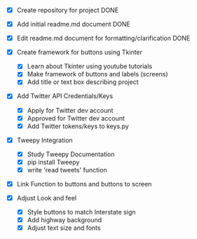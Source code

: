 - [X] Create repository for project DONE
- [x] Add initial readme.md document DONE
- [x] Edit readme.md document for formatting/clarification DONE
- [x] Create framework for buttons using Tkinter
    - [x] Learn about Tkinter using youtube tutorials
    - [x] Make framework of buttons and labels (screens)
    - [x] Add title or text box describing project
    
- [x] Add Twitter API Credentials/Keys
    - [x] Apply for Twitter dev account
    - [x] Approved for Twitter dev account
    - [x] Add Twitter tokens/keys to keys.py

- [x] Tweepy Integration
    - [x] Study Tweepy Documentation
    - [x] pip install Tweepy
    - [x] write 'read tweets' function

- [x] Link Function to buttons and buttons to screen

- [x] Adjust Look and feel
    - [x] Style buttons to match Interstate sign
    - [x] Add highway background
    - [x] Adjust text size and fonts
